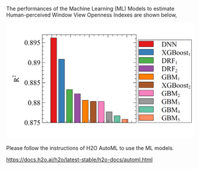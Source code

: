 The performances of the Machine Learning (ML) Models to estimate Human-perceived Window View Openness Indexes are shown below,

![PerformanceComparison](../OtherMaterials/comparisonOfPerformance.png)

Please follow the instructions of H2O AutoML to use the ML models.

https://docs.h2o.ai/h2o/latest-stable/h2o-docs/automl.html
